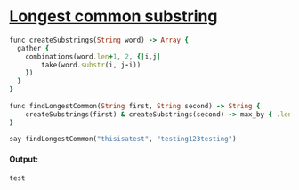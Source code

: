 [1]: https://rosettacode.org/wiki/Longest_common_substring

# [Longest common substring][1]

```ruby
func createSubstrings(String word) -> Array {
  gather {
    combinations(word.len+1, 2, {|i,j|
        take(word.substr(i, j-i))
    })
  }
}
 
func findLongestCommon(String first, String second) -> String {
    createSubstrings(first) & createSubstrings(second) -> max_by { .len }
}
 
say findLongestCommon("thisisatest", "testing123testing")
```

#### Output:
```
test
```
